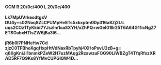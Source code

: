 #### GCM R 20/0c/400 L 20/0c/400
**Lk7MpUVrkeodtgxV**<br/>**DU4y+s02Noq8ZLCPUMpHe8Ts5xbxptm0Dp316a8Zj2U=**<br/>**uqs2COz1TyKkid7YJszlm1oaSXYH/xZhPQ+wGeI01llr25T6A64G11icNgZ7ETSOabxHTIsZW6jBa3I6...**<br/><br/>
**jR6b0l7PNHeHw7Cd**<br/>**zjzC0TFBhoXgqHxpHtVdNaxRbTpyhj4XHoPsvU3zB+g=**<br/>**q60gKniJI1bnmkPZeW2H7uzMAqg2RzawzuFOG90LiWBZgT4TfqRfxzXRAD5RF7Q9Ks8YfMvCUPGIQW4D...**